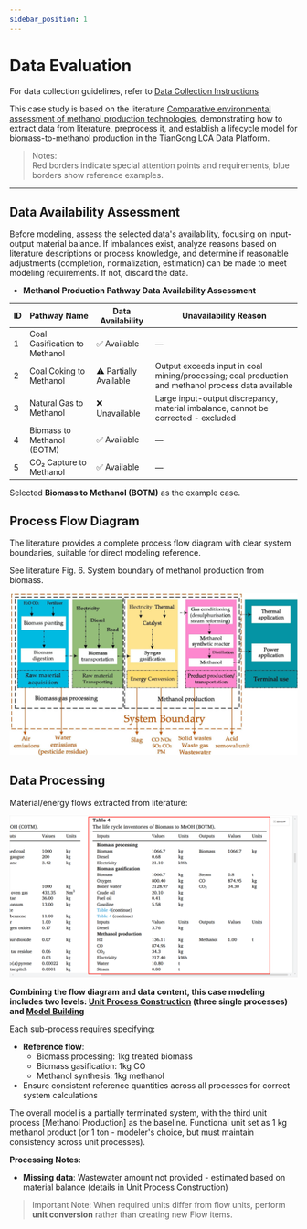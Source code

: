 ```yaml
---
sidebar_position: 1
---
```


# Data Evaluation

For data collection guidelines, refer to [Data Collection Instructions](i18n/en/docusaurus-plugin-content-docs/current/data-collection/data-collection-instructions.md)

This case study is based on the literature [Comparative environmental assessment of methanol production technologies](https://doi.org/10.1016/j.enconman.2024.118128), demonstrating how to extract data from literature, preprocess it, and establish a lifecycle model for biomass-to-methanol production in the TianGong LCA Data Platform.

> Notes:  
Red borders indicate special attention points and requirements, blue borders show reference examples.
---

## Data Availability Assessment

Before modeling, assess the selected data's availability, focusing on input-output material balance. If imbalances exist, analyze reasons based on literature descriptions or process knowledge, and determine if reasonable adjustments (completion, normalization, estimation) can be made to meet modeling requirements. If not, discard the data.

- **Methanol Production Pathway Data Availability Assessment**

| ID | Pathway Name               | Data Availability | Unavailability Reason |
|----|---------------------------|-------------------|----------------------|
| 1  | Coal Gasification to Methanol | ✅ Available | — |
| 2  | Coal Coking to Methanol | ⚠ Partially Available | Output exceeds input in coal mining/processing; coal production and methanol process data available |
| 3  | Natural Gas to Methanol | ❌ Unavailable | Large input-output discrepancy, material imbalance, cannot be corrected - excluded |
| 4  | Biomass to Methanol (BOTM) | ✅ Available | — |
| 5  | CO₂ Capture to Methanol | ✅ Available | — |

Selected **Biomass to Methanol (BOTM)** as the example case.

## Process Flow Diagram

The literature provides a complete process flow diagram with clear system boundaries, suitable for direct modeling reference.

See literature Fig. 6. System boundary of methanol production from biomass.

![Alt text](./img/system-boundary-diagram.png)

## Data Processing

Material/energy flows extracted from literature:

![Alt text](./img/data-list.png)

**Combining the flow diagram and data content, this case modeling includes two levels: [Unit Process Construction](i18n/en/docusaurus-plugin-content-docs/current/data-collection/case-introduction/unit-process-construction.md) (three single processes) and [Model Building](i18n/en/docusaurus-plugin-content-docs/current/data-collection/case-introduction/model-building.md)**

Each sub-process requires specifying:

- **Reference flow**:
  - Biomass processing: 1kg treated biomass
  - Biomass gasification: 1kg CO  
  - Methanol synthesis: 1kg methanol
- Ensure consistent reference quantities across all processes for correct system calculations

The overall model is a partially terminated system, with the third unit process [Methanol Production] as the baseline. Functional unit set as 1 kg methanol product (or 1 ton - modeler's choice, but must maintain consistency across unit processes).

**Processing Notes:**

- **Missing data**: Wastewater amount not provided - estimated based on material balance (details in Unit Process Construction)

> Important Note:
When required units differ from flow units, perform **unit conversion** rather than creating new Flow items.
